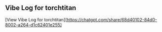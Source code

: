 ## Vibe Log for torchtitan
[View Vibe Log for torchtitan][https://chatgpt.com/share/68d40102-84d0-8002-a264-d1c62401e255]
